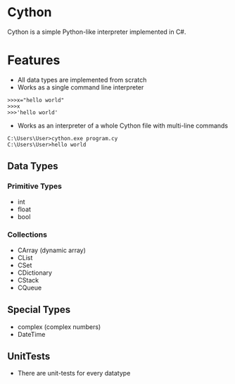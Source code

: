 # Cython

Cython is a simple Python-like interpreter implemented in C#.

# Features
- All data types are implemented from scratch 
 - Works as a single command line interpreter
 ```
 >>>x="hello world"
 >>>x
 >>>'hello world'
  ```
  - Works as an interpreter of a whole Cython file with multi-line commands
  ```
  C:\Users\User>cython.exe program.cy
  C:\Users\User>hello world
  ```

## Data Types
### Primitive Types
- int
- float
- bool
### Collections
- CArray (dynamic array)
- CList
- CSet
- CDictionary
- CStack
- CQueue

## Special Types
- complex (complex numbers)
- DateTime

## UnitTests
- There are unit-tests for every datatype


